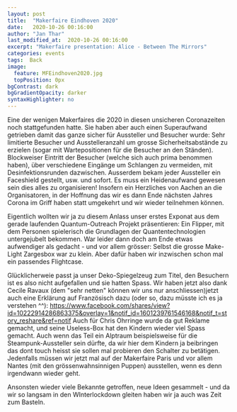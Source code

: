 ```yaml
---
layout: post
title:  "Makerfaire Eindhoven 2020"
date:   2020-10-26 00:16:00
author: "Jan Thar"
last_modified_at:  2020-10-26 00:16:00
excerpt: "Makerfaire presentation: Alice - Between The Mirrors"
categories: events
tags:  Back
image:
  feature: MFEindhoven2020.jpg
  topPosition: 0px
bgContrast: dark
bgGradientOpacity: darker
syntaxHighlighter: no
---
```

Eine der wenigen Makerfaires die 2020 in diesen unsicheren Coronazeiten noch stattgefunden hatte. 
Sie haben aber auch einen Superaufwand getrieben damit das ganze sicher für Aussteller und Besucher wurde: 
Sehr limitierte Besucher und Ausstelleranzahl um grosse Sicherheitsabstände zu erzielen (sogar mit Wartepositionen für die Besucher an den Ständen).
Blockweiser Eintritt der Besucher (welche sich auch prima benommen haben), über verschiedene Eingänge um Schlangen zu vermeiden, mit Desinfektionsrunden dazwischen.
Ausserdem bekam jeder Aussteller ein Faceshield gestellt, usw. und sofort. Es muss ein Heidenaufwand gewesen sein dies alles zu organisieren! 
Insofern ein Herzliches von Aachen an die Organisatoren, in der Hoffnung das wir es dann Ende nächsten Jahres Corona im Griff haben statt umgekehrt und wir wieder teilnehmen können.

Eigentlich wollten wir ja zu diesem Anlass unser erstes Exponat aus dem gerade laufenden Quantum-Outreach Projekt präsentieren: 
Ein Flipper, mit dem Personen spielerisch die Grundlagen der Quantentechnologien untergejubelt bekommen. 
War leider dann doch am Ende etwas aufwendiger als gedacht - und vor allem grösser: Selbst die grosse Make-Light Zargesbox war zu klein. 
Aber dafür haben wir inzwischen schon mal ein passendes Flightcase.

Glücklicherweie passt ja unser Deko-Spiegelzeug zum Titel, den Besuchern ist es also nicht aufgefallen und sie hatten Spass. 
Wir haben jetzt also dank Cecile Ravaux (dem "sehr netten" können wir uns nur anschliessen)jetzt auch eine Erklärung auf Französisch dazu (oder so, dazu müsste ich es ja verstehen ^^):
https://www.facebook.com/shares/view?id=10222914286863375&overlay=1&notif_id=1601239761546168&notif_t=story_reshare&ref=notif
Auch für Chris Ohrringe wurde da gut Reklame gemacht, und seine Useless-Box hat den Kindern wieder viel Spass gemacht. 
Auch wenn das Teil ein Alptraum beispielsweise für die Steampunk-Aussteller sein dürfte, da wir hier dem Kindern ja beibringen das dont touch heisst sie sollen mal probieren den Schalter zu betätigen.
Jedenfalls müssen wir jetzt mal auf der Makerfaire Paris und vor allem Nantes (mit den grössenwahnsinnigen Puppen) ausstellen, wenn es denn irgendwann wieder geht.

Ansonsten wieder viele Bekannte getroffen, neue Ideen gesammelt - und da wir so langsam in den WInterlockdown gleiten haben wir ja auch was Zeit zum Basteln.
